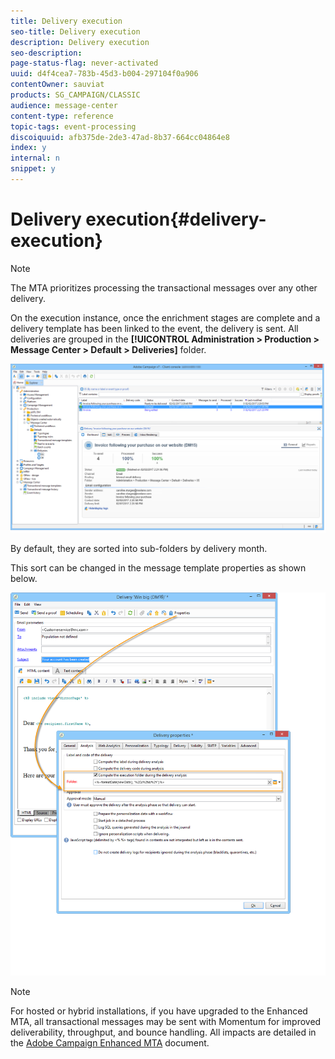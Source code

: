 ```yaml
---
title: Delivery execution
seo-title: Delivery execution
description: Delivery execution
seo-description: 
page-status-flag: never-activated
uuid: d4f4cea7-783b-45d3-b004-297104f0a906
contentOwner: sauviat
products: SG_CAMPAIGN/CLASSIC
audience: message-center
content-type: reference
topic-tags: event-processing
discoiquuid: afb375de-2de3-47ad-8b37-664cc04864e8
index: y
internal: n
snippet: y
---
```


# Delivery execution{#delivery-execution}

>[!NOTE]
>
>The MTA prioritizes processing the transactional messages over any other delivery.

On the execution instance, once the enrichment stages are complete and a delivery template has been linked to the event, the delivery is sent. All deliveries are grouped in the **[!UICONTROL Administration > Production > Message Center > Default > Deliveries]** folder. 

![](assets/messagecenter_deliveries_execinstances_001.png)

By default, they are sorted into sub-folders by delivery month.

This sort can be changed in the message template properties as shown below.

![](assets/messagecenter_deliveries_properties_001.png)

>[!NOTE]
>
>For hosted or hybrid installations, if you have upgraded to the Enhanced MTA, all transactional messages may be sent with Momentum for improved deliverability, throughput, and bounce handling. All impacts are detailed in the [Adobe Campaign Enhanced MTA](https://helpx.adobe.com/campaign/kb/delivery-best-practices.html) document.